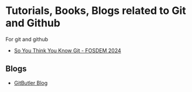 # Tutorials, Books, Blogs related to Git and Github
For git and github

- [So You Think You Know Git - FOSDEM 2024](https://youtu.be/aolI_Rz0ZqY?si=2rQThiNWAHNEExjh)


## Blogs
- [GitButler Blog](https://blog.gitbutler.com/)
